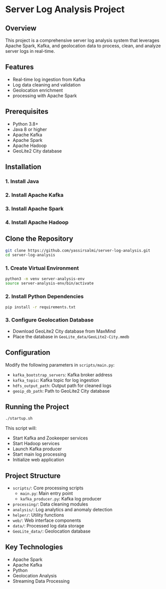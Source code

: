 # Server Log Analysis Project

## Overview
This project is a comprehensive server log analysis system that leverages Apache Spark, Kafka, and geolocation data to process, clean, and analyze server logs in real-time.

## Features
- Real-time log ingestion from Kafka
- Log data cleaning and validation
- Geolocation enrichment
- processing with Apache Spark

## Prerequisites
- Python 3.8+
- Java 8 or higher
- Apache Kafka
- Apache Spark
- Apache Hadoop
- GeoLite2 City database

## Installation

### 1. Install Java

### 2. Install Apache Kafka

### 3. Install Apache Spark

### 4. Install Apache Hadoop

## Clone the Repository
```bash
git clone https://github.com/yassirsalmi/server-log-analysis.git
cd server-log-analysis
```

### 1. Create Virtual Environment
```bash
python3 -m venv server-analysis-env
source server-analysis-env/bin/activate
```

### 2. Install Python Dependencies
```bash
pip install -r requirements.txt
```

### 3. Configure Geolocation Database
- Download GeoLite2 City database from MaxMind
- Place the database in `GeoLite_data/GeoLite2-City.mmdb`

## Configuration
Modify the following parameters in `scripts/main.py`:
- `kafka_bootstrap_servers`: Kafka broker address
- `kafka_topic`: Kafka topic for log ingestion
- `hdfs_output_path`: Output path for cleaned logs
- `geoip_db_path`: Path to GeoLite2 City database

## Running the Project
```bash
./startup.sh
```

This script will:
- Start Kafka and Zookeeper services
- Start Hadoop services
- Launch Kafka producer
- Start main log processing
- Initialize web application

## Project Structure
- `scripts/`: Core processing scripts
  - `main.py`: Main entry point
  - `kafka_producer.py`: Kafka log producer
- `processing/`: Data cleaning modules
- `analysis/`: Log analytics and anomaly detection
- `helper/`: Utility functions
- `web/`: Web interface components
- `data/`: Processed log data storage
- `GeoLite_data/`: Geolocation database

## Key Technologies
- Apache Spark
- Apache Kafka
- Python
- Geolocation Analysis
- Streaming Data Processing
